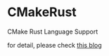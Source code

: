 # CMakeRust
CMake Rust Language Support

for detail, please check [this blog](https://blog.devolutions.net/2018/06/insider-series-using-rust-code-in-a-cc-project-with-cmake)
